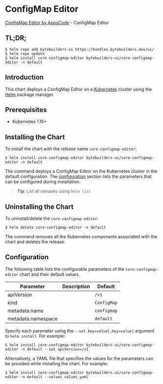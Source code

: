 # ConfigMap Editor

[ConfigMap Editor by AppsCode](https://byte.builders) - ConfigMap Editor

## TL;DR;

```console
$ helm repo add bytebuilders-ui https://bundles.bytebuilders.dev/ui/
$ helm repo update
$ helm install core-configmap-editor bytebuilders-ui/core-configmap-editor -n default
```

## Introduction

This chart deploys a ConfigMap Editor on a [Kubernetes](http://kubernetes.io) cluster using the [Helm](https://helm.sh) package manager.

## Prerequisites

- Kubernetes 1.16+

## Installing the Chart

To install the chart with the release name `core-configmap-editor`:

```console
$ helm install core-configmap-editor bytebuilders-ui/core-configmap-editor -n default
```

The command deploys a ConfigMap Editor on the Kubernetes cluster in the default configuration. The [configuration](#configuration) section lists the parameters that can be configured during installation.

> **Tip**: List all releases using `helm list`

## Uninstalling the Chart

To uninstall/delete the `core-configmap-editor`:

```console
$ helm delete core-configmap-editor -n default
```

The command removes all the Kubernetes components associated with the chart and deletes the release.

## Configuration

The following table lists the configurable parameters of the `core-configmap-editor` chart and their default values.

|     Parameter      | Description |   Default   |
|--------------------|-------------|-------------|
| apiVersion         |             | `/v1`       |
| kind               |             | `ConfigMap` |
| metadata.name      |             | `configmap` |
| metadata.namespace |             | `default`   |


Specify each parameter using the `--set key=value[,key=value]` argument to `helm install`. For example:

```console
$ helm install core-configmap-editor bytebuilders-ui/core-configmap-editor -n default --set apiVersion=/v1
```

Alternatively, a YAML file that specifies the values for the parameters can be provided while
installing the chart. For example:

```console
$ helm install core-configmap-editor bytebuilders-ui/core-configmap-editor -n default --values values.yaml
```
